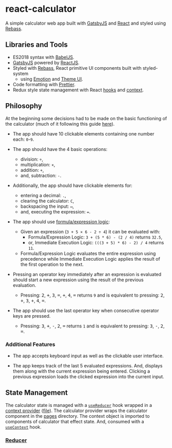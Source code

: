 <!-- markdownlint-disable MD033 -->

# react-calculator

A simple calculator web app built with [GatsbyJS](https://rebassjs.org/) and [React](https://reactjs.org/) and styled using [Rebass](https://rebassjs.org/).

## Libraries and Tools

- ES2018 syntax with [BabelJS](https://babeljs.io/).
- [GatsbyJS](https://rebassjs.org/) powered by [ReactJS](https://reactjs.org/).
- Styled with [Rebass](https://rebassjs.org/), React primitive UI components built with styled-system
  - using [Emotion](https://emotion.sh/docs/introduction) and [Theme UI](https://theme-ui.com/).
- Code formatting with [Prettier](https://prettier.io/).
- Redux style state management with React [hooks](https://reactjs.org/docs/hooks-intro.html) and [context](https://reactjs.org/docs/context.html).

## Philosophy

At the beginning some decisions had to be made on the basic functioning of the calculator (much of it following this guide [here](https://www.freecodecamp.org/learn/front-end-libraries/front-end-libraries-projects/build-a-javascript-calculator)).

- The app should have 10 clickable elements containing one number each: `0`-`9`.

- The app should have the 4 basic operations:

  - division: `÷`,
  - multiplication: `×`,
  - addition: `+`,
  - and, subtraction: `-`.

- Additionally, the app should have clickable elements for:

  - entering a decimal: `.`,
  - clearing the calculator: `C`,
  - backspacing the input: `↤`,
  - and, executing the expression: `=`.

- The app should use [formula/expression logic](https://en.wikipedia.org/wiki/Calculator_input_methods):

  - Given an expression (`3 + 5 × 6 - 2 ÷ 4`) it can be evaluated with:
    - Formula/Expression Logic: `3 + (5 * 6) - (2 / 4)` returns `32.5`,
    - or, Immediate Execution Logic: `(((3 + 5) * 6) - 2) / 4` returns `11`.
  - Formula/Expression Logic evaluates the entire expression using precedence while Immediate Execution Logic applies the result of the first operation to the next.

- Pressing an operator key immediately after an expression is evaluated should start a new expression using the result of the previous evaluation.

  - Pressing: <kbd>2</kbd>, <kbd>+</kbd>, <kbd>3</kbd>, <kbd>=</kbd>, <kbd>+</kbd>, <kbd>4</kbd>, <kbd>=</kbd> returns `9` and is equivalent to pressing: <kbd>2</kbd>, <kbd>+</kbd>, <kbd>3</kbd>, <kbd>+</kbd>, <kbd>4</kbd>, <kbd>=</kbd>.

- The app should use the last operator key when consecutive operator keys are pressed.
  - Pressing: <kbd>3</kbd>, <kbd>+</kbd>, <kbd>-</kbd>, <kbd>2</kbd>, <kbd>=</kbd> returns `1` and is equivalent to pressing: <kbd>3</kbd>, <kbd>-</kbd>, <kbd>2</kbd>, <kbd>=</kbd>.

### Additional Features

- The app accepts keyboard input as well as the clickable user interface.

- The app keeps track of the last 5 evaluated expressions. And, displays them along with the current expression being entered. Clicking a previous expression loads the clicked expression into the current input.

## State Management

The calculator state is managed with a [`useReducer`](https://reactjs.org/docs/hooks-reference.html#usereducer) hook wrapped in a [context provider](https://reactjs.org/docs/context.html#contextprovider) ([file](src/components/CalculatorProvider/index.js)). The calculator provider wraps the calculator component in the [pages](src/pages/index.js) directory. The context object is imported to components of calculator that effect state. And, consumed with a [`useContext`](https://reactjs.org/docs/hooks-reference.html#usecontext) hook.

### [Reducer](src/components/CalculatorProvider/reducer.js)
